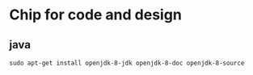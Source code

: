 # Chip for code and design

## java

    sudo apt-get install openjdk-8-jdk openjdk-8-doc openjdk-8-source